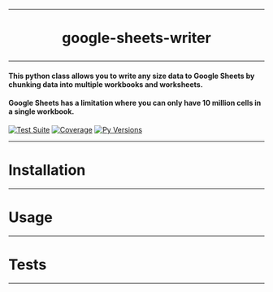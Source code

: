 
--- 
# <p style="text-align: center;">google-sheets-writer</p>

---

#### This python class allows you to write any size data to Google Sheets by chunking data into multiple workbooks and worksheets.
#### Google Sheets has a limitation where you can only have 10 million cells in a single workbook.  
[![Test Suite](https://github.com/gibz104/google-sheets-writer/actions/workflows/tests.yaml/badge.svg)](https://github.com/gibz104/google-sheets-writer/actions/workflows/tests.yaml)
[![Coverage](https://img.shields.io/endpoint?url=https://gist.githubusercontent.com/gibz104/465cb74d7d8ba19a655fba50d0ce3665/raw/covbadge.json)](https://github.com/gibz104/google-sheets-writer/actions/workflows/tests.yaml)
[![Py Versions](https://img.shields.io/badge/python-3.8_|_3.9_|_3.10-blue.svg)](https://www.python.org/downloads/)

---

# Installation

---

# Usage

---

# Tests

---
